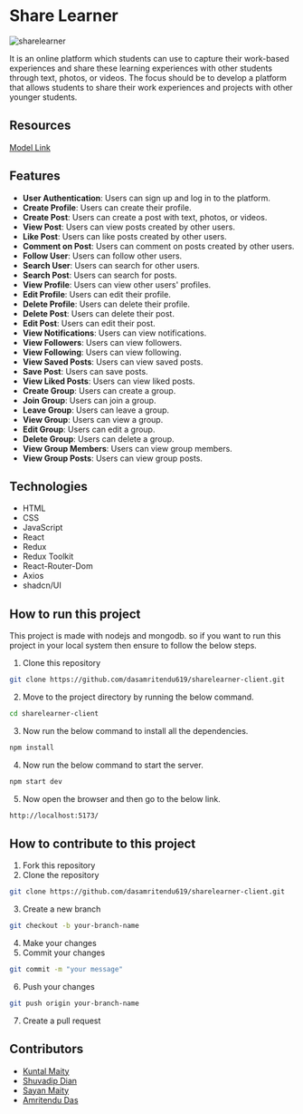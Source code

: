 # Share Learner

![ sharelearner](https://res.cloudinary.com/dqufodszt/image/upload/v1716363215/sharelerner/Main_c1nwzt.png)

It is an online platform which students can use to capture their work-based experiences and share these learning experiences with other students through text, photos, or videos. The focus should be to develop a platform that allows students to share their work experiences and projects with other younger students.

## Resources
[Model Link](https://app.eraser.io/workspace/C92IKHTEWLTeBX3FzzcN)

## Features

- **User Authentication**: Users can sign up and log in to the platform.
- **Create Profile**: Users can create their profile.
- **Create Post**: Users can create a post with text, photos, or videos.
- **View Post**: Users can view posts created by other users.
- **Like Post**: Users can like posts created by other users.
- **Comment on Post**: Users can comment on posts created by other users.
- **Follow User**: Users can follow other users.
- **Search User**: Users can search for other users.
- **Search Post**: Users can search for posts.
- **View Profile**: Users can view other users' profiles.
- **Edit Profile**: Users can edit their profile.
- **Delete Profile**: Users can delete their profile.
- **Delete Post**: Users can delete their post.
- **Edit Post**: Users can edit their post.
- **View Notifications**: Users can view notifications.
- **View Followers**: Users can view followers.
- **View Following**: Users can view following.
- **View Saved Posts**: Users can view saved posts.
- **Save Post**: Users can save posts.
- **View Liked Posts**: Users can view liked posts.
- **Create Group**: Users can create a group.
- **Join Group**: Users can join a group.
- **Leave Group**: Users can leave a group.
- **View Group**: Users can view a group.
- **Edit Group**: Users can edit a group.
- **Delete Group**: Users can delete a group.
- **View Group Members**: Users can view group members.
- **View Group Posts**: Users can view group posts.

## Technologies

- HTML
- CSS
- JavaScript
- React
- Redux
- Redux Toolkit
- React-Router-Dom
- Axios
- shadcn/UI

## How to run this project

This project is made with nodejs and mongodb. so if you want to run this project in your local system then ensure to follow the below steps.

1. Clone this repository
```bash
git clone https://github.com/dasamritendu619/sharelearner-client.git
```

2. Move to the project directory by running the below command.
```bash
cd sharelearner-client
```
3. Now run the below command to install all the dependencies.
```bash
npm install
```
4. Now run the below command to start the server.
```bash
npm start dev
```
5. Now open the browser and then go to the below link.
```bash
http://localhost:5173/
```
## How to contribute to this project

1. Fork this repository
2. Clone the repository
```bash
git clone https://github.com/dasamritendu619/sharelearner-client.git
```
3. Create a new branch
```bash 
git checkout -b your-branch-name
```
4. Make your changes
5. Commit your changes
```bash
git commit -m "your message"
```
6. Push your changes
```bash
git push origin your-branch-name
```
7. Create a pull request

## Contributors
- [Kuntal Maity](https://github.com/kuntal-hub)
- [Shuvadip Dian](https://github.com/shuvadipdian)
- [Sayan Maity](https://github.com/Sayancemk)
- [Amritendu Das](https://github.com/dasamritendu619)



